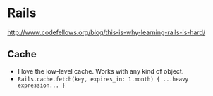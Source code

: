 # Rails

http://www.codefellows.org/blog/this-is-why-learning-rails-is-hard/

## Cache

- I love the low-level cache. Works with any kind of object.
- `Rails.cache.fetch(key, expires_in: 1.month) { ...heavy expression... }`
